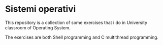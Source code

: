 # Sistemi operativi
This repository is a collection of some exercises that i do in University classroom of Operating System.

The exercises are both Shell programming and C multithread programming.
